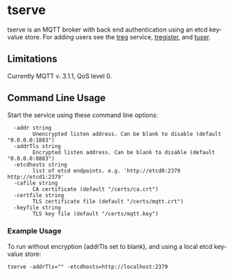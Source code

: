 # tserve

tserve is an MQTT broker with back end authentication using an etcd key-value store.  For adding users see the [treg](treg.md) service, [tregister](tregister.md), and [tuser](tuser.md).


## Limitations

Currently MQTT v. 3.1.1, QoS level 0.


## Command Line Usage

Start the service using these command line options:

```
  -addr string
    	Unencrypted listen address. Can be blank to disable (default "0.0.0.0:1883")
  -addrTls string
    	Encrypted listen address. Can be blank to disable (default "0.0.0.0:8883")
  -etcdhosts string
    	list of etcd endpoints. e.g. 'http://etcd0:2379 http://etcd1:2379'
  -cafile string
    	CA certificate (default "/certs/ca.crt")
  -certfile string
    	TLS certificate file (default "/certs/mqtt.crt")
  -keyfile string
    	TLS key file (default "/certs/mqtt.key")
```

### Example Usage

To run without encryption (addrTls set to blank), and using a local etcd key-value store:

```
tserve -addrTls="" -etcdhosts=http://localhost:2379
```
